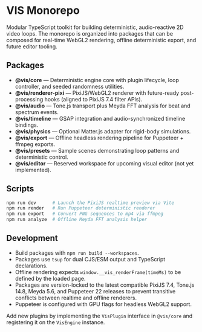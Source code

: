 # VIS Monorepo

Modular TypeScript toolkit for building deterministic, audio-reactive 2D video loops. The monorepo is organized into packages that can be composed for real-time WebGL2 rendering, offline deterministic export, and future editor tooling.

## Packages

- **@vis/core** — Deterministic engine core with plugin lifecycle, loop controller, and seeded randomness utilities.
- **@vis/renderer-pixi** — PixiJS/WebGL2 renderer with future-ready post-processing hooks (aligned to PixiJS 7.4 filter APIs).
- **@vis/audio** — Tone.js transport plus Meyda FFT analysis for beat and spectrum events.
- **@vis/timeline** — GSAP integration and audio-synchronized timeline bindings.
- **@vis/physics** — Optional Matter.js adapter for rigid-body simulations.
- **@vis/export** — Offline headless rendering pipeline for Puppeteer + ffmpeg exports.
- **@vis/presets** — Sample scenes demonstrating loop patterns and deterministic control.
- **@vis/editor** — Reserved workspace for upcoming visual editor (not yet implemented).

## Scripts

```bash
npm run dev      # Launch the PixiJS realtime preview via Vite
npm run render   # Run Puppeteer deterministic renderer
npm run export   # Convert PNG sequences to mp4 via ffmpeg
npm run analyze  # Offline Meyda FFT analysis helper
```

## Development

- Build packages with `npm run build --workspaces`.
- Packages use `tsup` for dual CJS/ESM output and TypeScript declarations.
- Offline rendering expects `window.__vis_renderFrame(timeMs)` to be defined by the loaded page.
- Packages are version-locked to the latest compatible PixiJS 7.4, Tone.js 14.8, Meyda 5.6, and Puppeteer 22 releases to prevent transitive conflicts between realtime and offline renderers.
- Puppeteer is configured with GPU flags for headless WebGL2 support.

Add new plugins by implementing the `VisPlugin` interface in `@vis/core` and registering it on the `VisEngine` instance.
